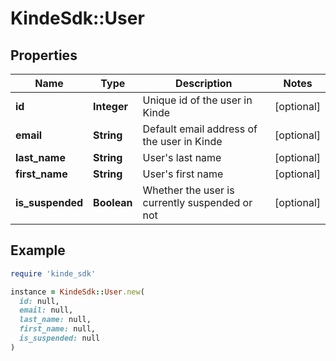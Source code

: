 # KindeSdk::User

## Properties

| Name | Type | Description | Notes |
| ---- | ---- | ----------- | ----- |
| **id** | **Integer** | Unique id of the user in Kinde | [optional] |
| **email** | **String** | Default email address of the user in Kinde | [optional] |
| **last_name** | **String** | User&#39;s last name | [optional] |
| **first_name** | **String** | User&#39;s first name | [optional] |
| **is_suspended** | **Boolean** | Whether the user is currently suspended or not | [optional] |

## Example

```ruby
require 'kinde_sdk'

instance = KindeSdk::User.new(
  id: null,
  email: null,
  last_name: null,
  first_name: null,
  is_suspended: null
)
```

